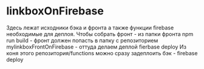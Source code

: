# linkboxOnFirebase
Здесь лежат исходники бэка и фронта а также функции firebase необходимые для деплоя. Чтобы собрать фронт - из папки фронта 
npm run build - фронт должен попасть в папку с репозиторием mylinkboxFrontOnFirebase - оттуда делаем деплой fierbase deploy
Из коня этого репозитория/functions можно сразу задеплоить бэк - firebase deploy
